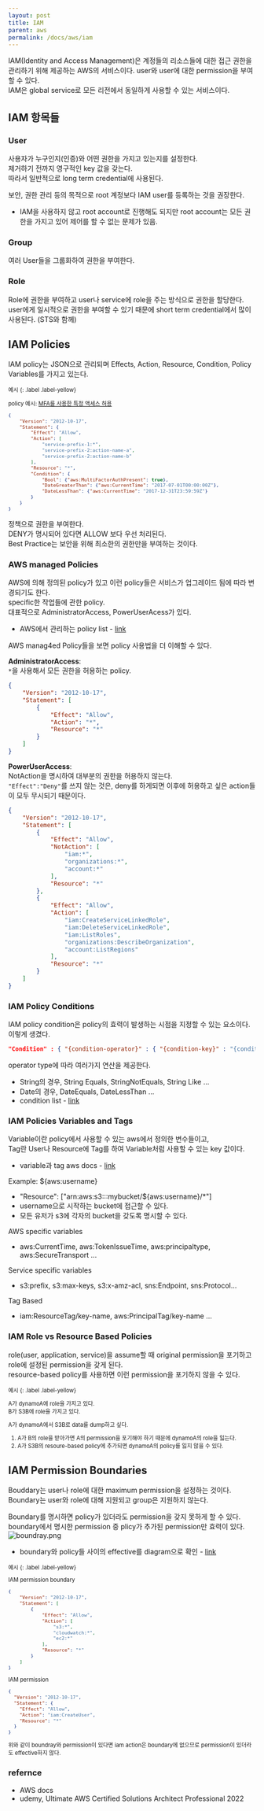 ```yaml
---
layout: post
title: IAM
parent: aws
permalink: /docs/aws/iam
---
```


IAM(Identity and Access Management)은 계정들의 리소스들에 대한 접근 권한을 관리하기 위해 제공하는 AWS의 서비스이다.
user와 user에 대한 permission을 부여할 수 있다.  
IAM은 global service로 모든 리전에서 동일하게 사용할 수 있는 서비스이다.

## IAM 항목들

### User

사용자가 누구인지(인증)와 어떤 권한을 가지고 있는지를 설정한다.    
제거하기 전까지 영구적인 key 값을 갖는다.  
따라서 일반적으로 long term credential에 사용된다.  

보안, 권한 관리 등의 목적으로 root 계정보다 IAM user를 등록하는 것을 권장한다.  
- IAM을 사용하지 않고 root account로 진행해도 되지만 root account는 모든 권한을 가지고 있어 제어를 할 수 없는 문제가 있음.


### Group

여러 User들을 그룹화하여 권한을 부여한다.

### Role

Role에 권한을 부여하고 user나 service에 role을 주는 방식으로 권한을 할당한다.  
user에게 일시적으로 권한을 부여할 수 있기 때문에 short term credential에서 많이 사용된다. (STS와 함께)

## IAM Policies

IAM policy는 JSON으로 관리되며 Effects, Action, Resource, Condition, Policy Variables를 가지고 있는다.  

<div class="code-example" markdown="1" style="font-size: 0.8em">
예시
{: .label .label-yellow}  

policy 예시: [MFA를 사용한 특정 액세스 허용](https://docs.aws.amazon.com/ko_kr/IAM/latest/UserGuide/reference_policies_examples_aws_mfa-dates.html)

```json
{
    "Version": "2012-10-17",
    "Statement": {
        "Effect": "Allow",
        "Action": [
            "service-prefix-1:*",
            "service-prefix-2:action-name-a",
            "service-prefix-2:action-name-b"
        ],
        "Resource": "*",
        "Condition": {
            "Bool": {"aws:MultiFactorAuthPresent": true},
            "DateGreaterThan": {"aws:CurrentTime": "2017-07-01T00:00:00Z"},
            "DateLessThan": {"aws:CurrentTime": "2017-12-31T23:59:59Z"}
        }
    }
}
```

</div>

정책으로 권한을 부여한다.  
DENY가 명시되어 있다면 ALLOW 보다 우선 처리된다.  
Best Practice는 보안을 위해 최소한의 권한만을 부여하는 것이다.

### AWS managed Policies

AWS에 의해 정의된 policy가 있고 이런 policy들은 서비스가 업그레이드 됨에 따라 변경되기도 한다.    
specific한 작업들에 관한 policy.  
대표적으로 AdministratorAccess, PowerUserAcess가 있다.
- AWS에서 관리하는 policy list - [link](https://docs.aws.amazon.com/ko_kr/IAM/latest/UserGuide/access_policies_job-functions.html)

AWS manag4ed Policy들을 보면 policy 사용법을 더 이해할 수 있다.  

**AdministratorAccess**:  
`*`을 사용해서 모든 권한을 허용하는 policy.  

```json
{
    "Version": "2012-10-17",
    "Statement": [
        {
            "Effect": "Allow",
            "Action": "*",
            "Resource": "*"
        }
    ]
}
```

**PowerUserAccess**:  
NotAction을 명시하여 대부분의 권한을 허용하지 않는다.    
`"Effect":"Deny"`를 쓰지 않는 것은, deny를 하게되면 이후에 허용하고 싶은 action들이 모두 무시되기 때문이다.  

```json
{
    "Version": "2012-10-17",
    "Statement": [
        {
            "Effect": "Allow",
            "NotAction": [
                "iam:*",
                "organizations:*",
                "account:*"
            ],
            "Resource": "*"
        },
        {
            "Effect": "Allow",
            "Action": [
                "iam:CreateServiceLinkedRole",
                "iam:DeleteServiceLinkedRole",
                "iam:ListRoles",
                "organizations:DescribeOrganization",
                "account:ListRegions"
            ],
            "Resource": "*"
        }
    ]
}
```

### IAM Policy Conditions

IAM policy condition은 policy의 효력이 발생하는 시점을 지정할 수 있는 요소이다.  
이렇게 생겼다.

```json
"Condition" : { "{condition-operator}" : { "{condition-key}" : "{condition-value}" }}
```

operator type에 따라 여러가지 연산을 제공한다.  
- String의 경우, String Equals, StringNotEquals, String Like ...     
- Date의 경우, DateEquals, DateLessThan ...  
- condition list - [link](https://docs.aws.amazon.com/ko_kr/IAM/latest/UserGuide/reference_policies_elements_condition_operators.html)

### IAM Policies Variables and Tags

Variable이란 policy에서 사용할 수 있는 aws에서 정의한 변수들이고,  
Tag란 User나 Resource에 Tag를 하여 Variable처럼 사용할 수 있는 key 값이다.   
- variable과 tag aws docs - [link](https://docs.aws.amazon.com/ko_kr/IAM/latest/UserGuide/reference_policies_variables.html)

Example: ${aws:username}
- "Resource": ["arn:aws:s3:::mybucket/${aws:username}/*"]
- username으로 시작하는 bucket에 접근할 수 있다.
- 모든 유저가 s3에 각자의 bucket을 갖도록 명시할 수 있다.

AWS specific variables
- aws:CurrentTime, aws:TokenIssueTime, aws:principaltype, aws:SecureTransport ...

Service specific variables
- s3:prefix, s3:max-keys, s3:x-amz-acl, sns:Endpoint, sns:Protocol…

Tag Based
- iam:ResourceTag/key-name, aws:PrincipalTag/key-name ...

### IAM Role vs Resource Based Policies

role(user, application, service)을 assume할 때 original permission을 포기하고 role에 설정된 permission을 갖게 된다.    
resource-based policy를 사용하면 이런 permission을 포기하지 않을 수 있다.

<div class="code-example" markdown="1" style="font-size: 0.8em">
예시
{: .label .label-yellow}  

A가 dynamoA에 role을 가지고 있다.  
B가 S3B에 role을 가지고 있다.  

A가 dynamoA에서 S3B로 data를 dump하고 싶다.

1. A가 B의 role을 받아가면 A의 permission을 포기해야 하기 때문에 dynamoA의 role을 잃는다.  
2. A가 S3B의 resoure-based policy에 추가되면 dynamoA의 policy를 잃지 않을 수 있다.

</div>

## IAM Permission Boundaries

Bouddary는 user나 role에 대한 maximum permission을 설정하는 것이다.  
Boundary는 user와 role에 대해 지원되고 group은 지원하지 않는다.  

Boundary를 명시하면 policy가 있더라도 permission을 갖지 못하게 할 수 있다.
boundary에서 명시한 permission 중 plicy가 추가된 permission만 효력이 있다.  
![boundray.png](/images/post/aws/iam/boundray.png)
- boundary와 policy들 사이의 effective를 diagram으로 확인 - [link](https://docs.aws.amazon.com/IAM/latest/UserGuide/access_policies_boundaries.html)

<div class="code-example" markdown="1" style="font-size: 0.8em">
예시
{: .label .label-yellow}  

IAM permission boundary  
```json
{
    "Version": "2012-10-17",
    "Statement": [
        {
            "Effect": "Allow",
            "Action": [
                "s3:*",
                "cloudwatch:*",
                "ec2:*"
            ],
            "Resource": "*"
        }
    ]
}
```

IAM permission
```json
{
  "Version": "2012-10-17",
  "Statement": {
    "Effect": "Allow",
    "Action": "iam:CreateUser",
    "Resource": "*"
  }
}
```

위와 같이 boundray와 permission이 있다면 iam action은 boundary에 없으므로 permission이 있더라도 effective하지 않다.

</div>


### refernce

- AWS docs
- udemy, Ultimate AWS Certified Solutions Architect Professional 2022
